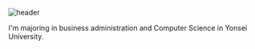 ![header](https://capsule-render.vercel.app/api?type=rect&color=gradient&section=header&text=Portfolio&fontAlign=30&fontSize=30&textBg=true&desc=Hwang%20Yeonjun&descAlign=100&descAlignY=50)

I'm majoring in business administration and Computer Science in Yonsei University.

